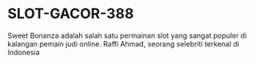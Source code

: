 # SLOT-GACOR-388
Sweet Bonanza adalah salah satu permainan slot yang sangat populer di kalangan pemain judi online. Raffi Ahmad, seorang selebriti terkenal di Indonesia
